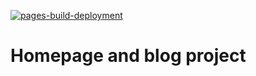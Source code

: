 [![pages-build-deployment](https://github.com/ArthurErlich/CodersPlacePI/actions/workflows/pages/pages-build-deployment/badge.svg)](https://github.com/ArthurErlich/CodersPlacePI/actions/workflows/pages/pages-build-deployment)

# Homepage and blog project

